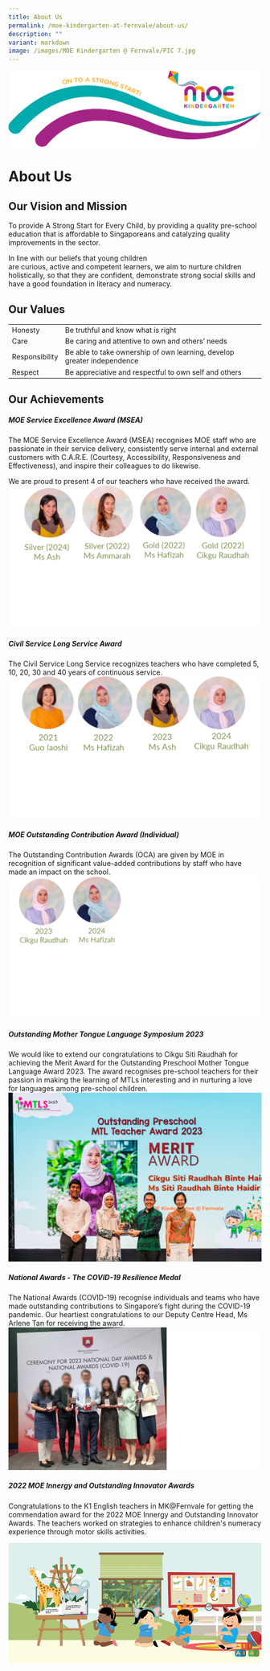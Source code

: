 ```yaml
---
title: About Us
permalink: /moe-kindergarten-at-fernvale/about-us/
description: ""
variant: markdown
image: /images/MOE Kindergarten @ Fernvale/PIC 7.jpg
---
```

![](/images/MOE%20Kindergarten%20@%20Fernvale/MK_Vision__On_to_a_strong_start_.jpg)
# About Us
## Our Vision and Mission  
To provide A Strong Start for Every Child, by providing a quality pre-school education that is affordable to Singaporeans and catalyzing quality improvements in the sector.  

In line with our beliefs that young children are curious, active and competent learners, we aim to nurture children holistically, so that they are confident, demonstrate strong social skills and have a good foundation in literacy and numeracy.

## Our Values 

|       |                                   |
|----------------|--------------------------------------------------------------------------|
| Honesty        |  Be truthful and know what is right                                      |
| Care           |  Be caring and attentive to own and others’ needs                        |
| Responsibility |  Be able to take ownership of own learning, develop greater independence |
| Respect        |  Be appreciative and respectful to own self and others                   |


## Our Achievements
##### MOE Service Excellence Award (MSEA)
The MOE Service Excellence Award (MSEA) recognises MOE staff who are passionate in their service delivery, consistently serve internal and external customers with C.A.R.E. (Courtesy, Accessibility, Responsiveness and Effectiveness), and inspire their colleagues to do likewise.

We are proud to present 4 of our teachers who have received the award. 
![](/images/MOE%20Kindergarten%20@%20Fernvale/Untitled_design.svg)

##### Civil Service Long Service Award
The Civil Service Long Service recognizes teachers who have completed 5, 10, 20, 30 and 40 years of continuous service.
![](/images/MOE%20Kindergarten%20@%20Fernvale/Untitled_design__7_.svg)

##### MOE Outstanding Contribution Award (Individual)
The Outstanding Contribution Awards (OCA) are given by MOE in recognition of significant value-added contributions by staff who have made an impact on the school.
![](/images/MOE%20Kindergarten%20@%20Fernvale/Untitled_design__3_.svg)

##### Outstanding Mother Tongue Language Symposium 2023

We would like to extend our congratulations to Cikgu Siti Raudhah for achieving the Merit Award for the Outstanding Preschool Mother Tongue Language Award 2023.
The award recognises pre-school teachers for their passion in making the learning of MTLs interesting and in nurturing a love for languages among pre-school children. 
![](/images/MOE%20Kindergarten%20@%20Fernvale/MTLS_2023_278.jpg)

##### National Awards - The COVID-19 Resilience Medal
The National Awards (COVID-19) recognise individuals and teams who have made outstanding contributions to Singapore’s fight during the COVID-19 pandemic. Our heartiest congratulations to our Deputy Centre Head, Ms Arlene Tan for receiving the award. 
![](/images/Ms_Arlene_s_Award.jpg)

##### 2022 MOE Innergy and Outstanding Innovator Awards
Congratulations to the K1 English teachers in MK@Fernvale for getting the commendation award for the 2022 MOE Innergy and Outstanding Innovator Awards. The teachers worked on strategies to enhance children's numeracy experience through motor skills activities.

![](/images/MOE%20Kindergarten%20@%20Fernvale/MK_Graphic_1.jpg)